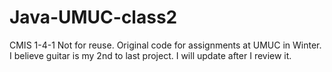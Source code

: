 # Java-UMUC-class2
CMIS 1-4-1
Not for reuse.
Original code for assignments at UMUC in Winter.
I believe guitar is my 2nd to last project.
I will update after I review it.
